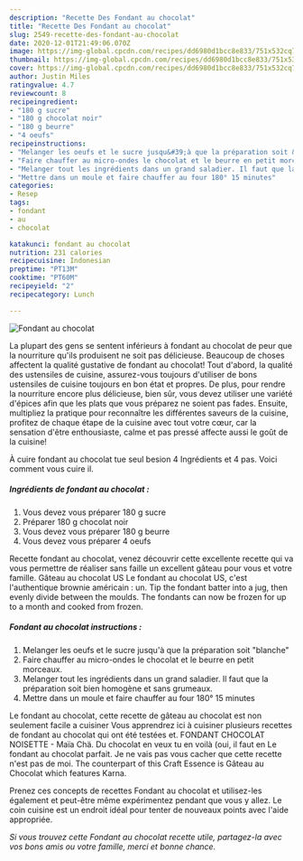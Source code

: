 ```yaml
---
description: "Recette Des Fondant au chocolat"
title: "Recette Des Fondant au chocolat"
slug: 2549-recette-des-fondant-au-chocolat
date: 2020-12-01T21:49:06.070Z
image: https://img-global.cpcdn.com/recipes/dd6980d1bcc8e833/751x532cq70/fondant-au-chocolat-photo-principale-de-la-recette.jpg
thumbnail: https://img-global.cpcdn.com/recipes/dd6980d1bcc8e833/751x532cq70/fondant-au-chocolat-photo-principale-de-la-recette.jpg
cover: https://img-global.cpcdn.com/recipes/dd6980d1bcc8e833/751x532cq70/fondant-au-chocolat-photo-principale-de-la-recette.jpg
author: Justin Miles
ratingvalue: 4.7
reviewcount: 8
recipeingredient:
- "180 g sucre"
- "180 g chocolat noir"
- "180 g beurre"
- "4 oeufs"
recipeinstructions:
- "Melanger les oeufs et le sucre jusqu&#39;à que la préparation soit &#34;blanche&#34;"
- "Faire chauffer au micro-ondes le chocolat et le beurre en petit morceaux."
- "Melanger tout les ingrédients dans un grand saladier. Il faut que la préparation soit bien homogène et sans grumeaux."
- "Mettre dans un moule et faire chauffer au four 180° 15 minutes"
categories:
- Resep
tags:
- fondant
- au
- chocolat

katakunci: fondant au chocolat 
nutrition: 231 calories
recipecuisine: Indonesian
preptime: "PT13M"
cooktime: "PT60M"
recipeyield: "2"
recipecategory: Lunch

---
```



![Fondant au chocolat](https://img-global.cpcdn.com/recipes/dd6980d1bcc8e833/751x532cq70/fondant-au-chocolat-photo-principale-de-la-recette.jpg)

La plupart des gens se sentent inférieurs à fondant au chocolat de peur que la nourriture qu'ils produisent ne soit pas délicieuse. Beaucoup de choses affectent la qualité gustative de fondant au chocolat! Tout d'abord, la qualité des ustensiles de cuisine, assurez-vous toujours d'utiliser de bons ustensiles de cuisine toujours en bon état et propres. De plus, pour rendre la nourriture encore plus délicieuse, bien sûr, vous devez utiliser une variété d'épices afin que les plats que vous préparez ne soient pas fades. Ensuite, multipliez la pratique pour reconnaître les différentes saveurs de la cuisine, profitez de chaque étape de la cuisine avec tout votre cœur, car la sensation d'être enthousiaste, calme et pas pressé affecte aussi le goût de la cuisine!

<!--inarticleads1-->

À cuire fondant au chocolat tue seul besion 4 Ingrédients et 4 pas. Voici comment vous cuire il.

##### Ingrédients de fondant au chocolat :

1. Vous devez vous préparer 180 g sucre
1. Préparer 180 g chocolat noir
1. Vous devez vous préparer 180 g beurre
1. Vous devez vous préparer 4 oeufs


Recette fondant au chocolat, venez découvrir cette excellente recette qui va vous permettre de réaliser sans faille un excellent gâteau pour vous et votre famille. Gâteau au chocolat US Le fondant au chocolat US, c&#39;est l&#39;authentique brownie américain : un. Tip the fondant batter into a jug, then evenly divide between the moulds. The fondants can now be frozen for up to a month and cooked from frozen. 

<!--inarticleads2-->

##### Fondant au chocolat instructions :

1. Melanger les oeufs et le sucre jusqu&#39;à que la préparation soit &#34;blanche&#34;
1. Faire chauffer au micro-ondes le chocolat et le beurre en petit morceaux.
1. Melanger tout les ingrédients dans un grand saladier. Il faut que la préparation soit bien homogène et sans grumeaux.
1. Mettre dans un moule et faire chauffer au four 180° 15 minutes


Le fondant au chocolat, cette recette de gâteau au chocolat est non seulement facile a cuisiner Vous apprendrez ici à cuisiner plusieurs recettes de fondant au chocolat qui ont été testées et. FONDANT CHOCOLAT NOISETTE - Maïa Chä. Du chocolat en veux tu en voilà (oui, il faut en Le fondant au chocolat parfait. Je ne vais pas vous cacher que cette recette n&#39;est pas de moi. The counterpart of this Craft Essence is Gâteau au Chocolat which features Karna. 

<!--inarticleads1-->

<p>
Prenez ces concepts de recettes Fondant au chocolat et utilisez-les également et peut-être même expérimentez pendant que vous y allez. Le coin cuisine est un endroit idéal pour tenter de nouveaux points avec l'aide appropriée.
</p>

<p>
<i>Si vous trouvez cette Fondant au chocolat recette utile, partagez-la avec vos bons amis ou votre famille, merci et bonne chance.</i>
</p>
